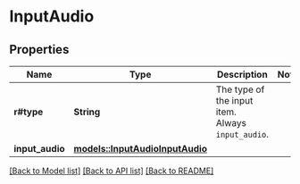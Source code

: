 # InputAudio

## Properties

Name | Type | Description | Notes
------------ | ------------- | ------------- | -------------
**r#type** | **String** | The type of the input item. Always `input_audio`.  | 
**input_audio** | [**models::InputAudioInputAudio**](InputAudio_input_audio.md) |  | 

[[Back to Model list]](../README.md#documentation-for-models) [[Back to API list]](../README.md#documentation-for-api-endpoints) [[Back to README]](../README.md)



